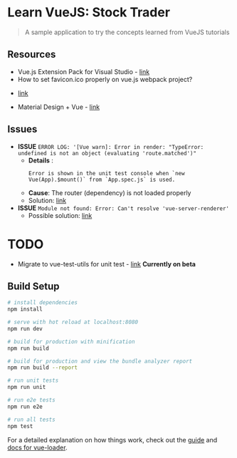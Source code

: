 # Learn VueJS: Stock Trader

> A sample application to try the concepts learned from  VueJS tutorials

## Resources

* Vue.js Extension Pack for Visual Studio - [link](https://marketplace.visualstudio.com/items?itemName=mubaidr.vuejs-extension-pack)
* How to set favicon.ico properly on vue.js webpack project?
 - [link](https://stackoverflow.com/questions/40190524/how-to-set-favicon-ico-properly-on-vue-js-webpack-project)
* Material Design + Vue - [link](https://vuetifyjs.com/en/)

## Issues
- **ISSUE** `ERROR LOG: '[Vue warn]: Error in render: "TypeError: undefined is not an object (evaluating 'route.matched')"`
    - **Details** : 
        ```
        Error is shown in the unit test console when `new Vue(App).$mount()` from `App.spec.js` is used.
        ```
    - **Cause**: The router (dependency) is not loaded properly
    - Solution: [link](https://github.com/vuejs-templates/webpack/issues/709)
- **ISSUE** `Module not found: Error: Can't resolve 'vue-server-renderer'`
    - Possible solution: [link](https://github.com/vuejs/vue-test-utils/issues/440)

# TODO
- Migrate to vue-test-utils for unit test - [link](https://github.com/vuejs/vue-test-utils) **Currently on beta**

## Build Setup

``` bash
# install dependencies
npm install

# serve with hot reload at localhost:8080
npm run dev

# build for production with minification
npm run build

# build for production and view the bundle analyzer report
npm run build --report

# run unit tests
npm run unit

# run e2e tests
npm run e2e

# run all tests
npm test
```

For a detailed explanation on how things work, check out the [guide](http://vuejs-templates.github.io/webpack/) and [docs for vue-loader](http://vuejs.github.io/vue-loader).
